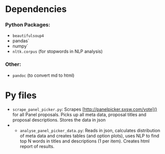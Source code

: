 # Dependencies

### Python Packages:
* `beautifulsoup4`
* pandas`
* numpy`
* `nltk.corpus` (for stopwords in NLP analysis)

### Other:
* `pandoc` (to convert md to html)


# Py files

* `scrape_panel_picker.py`: Scrapes [http://panelpicker.sxsw.com/vote]() for all Panel proposals. Picks up all meta data, proposal titles and proposal descriptions. Stores the data in json
* * `analyse_panel_picker_data.py`: Reads in json, calculates distribution of meta data and creates tables (and option plots), uses NLP to find top N words in titles and descriptions (1 per item). Creates html report of results.